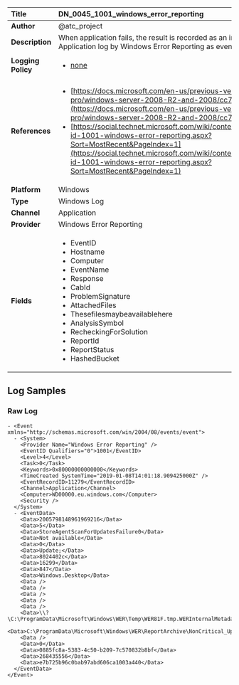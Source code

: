 | Title              | DN_0045_1001_windows_error_reporting       |
|:-------------------|:------------------|
| **Author**         | @atc_project        |
| **Description**    | When application fails, the result is recorded as an informational event in the Application log by Windows Error Reporting as event 1001. |
| **Logging Policy** | <ul><li>[none](../Logging_Policies/none.md)</li></ul> |
| **References**     | <ul><li>[https://docs.microsoft.com/en-us/previous-versions/windows/it-pro/windows-server-2008-R2-and-2008/cc754364(v=ws.11)](https://docs.microsoft.com/en-us/previous-versions/windows/it-pro/windows-server-2008-R2-and-2008/cc754364(v=ws.11))</li><li>[https://social.technet.microsoft.com/wiki/contents/articles/3116.event-id-1001-windows-error-reporting.aspx?Sort=MostRecent&PageIndex=1](https://social.technet.microsoft.com/wiki/contents/articles/3116.event-id-1001-windows-error-reporting.aspx?Sort=MostRecent&PageIndex=1)</li></ul> |
| **Platform**       | Windows    |
| **Type**           | Windows Log        |
| **Channel**        | Application     |
| **Provider**       | Windows Error Reporting    |
| **Fields**         | <ul><li>EventID</li><li>Hostname</li><li>Computer</li><li>EventName</li><li>Response</li><li>CabId</li><li>ProblemSignature</li><li>AttachedFiles</li><li>Thesefilesmaybeavailablehere</li><li>AnalysisSymbol</li><li>RecheckingForSolution</li><li>ReportId</li><li>ReportStatus</li><li>HashedBucket</li></ul> |


## Log Samples

### Raw Log

```
- <Event xmlns="http://schemas.microsoft.com/win/2004/08/events/event">
  - <System>
    <Provider Name="Windows Error Reporting" /> 
    <EventID Qualifiers="0">1001</EventID> 
    <Level>4</Level> 
    <Task>0</Task> 
    <Keywords>0x80000000000000</Keywords> 
    <TimeCreated SystemTime="2019-01-08T14:01:18.909425000Z" /> 
    <EventRecordID>11279</EventRecordID> 
    <Channel>Application</Channel> 
    <Computer>WD00000.eu.windows.com</Computer> 
    <Security /> 
  </System>
  - <EventData>
    <Data>2005798148961969216</Data> 
    <Data>5</Data> 
    <Data>StoreAgentScanForUpdatesFailure0</Data> 
    <Data>Not available</Data> 
    <Data>0</Data> 
    <Data>Update;</Data> 
    <Data>8024402c</Data> 
    <Data>16299</Data> 
    <Data>847</Data> 
    <Data>Windows.Desktop</Data> 
    <Data /> 
    <Data /> 
    <Data /> 
    <Data /> 
    <Data /> 
    <Data>\\?\C:\ProgramData\Microsoft\Windows\WER\Temp\WER81F.tmp.WERInternalMetadata.xml</Data> 
    <Data>C:\ProgramData\Microsoft\Windows\WER\ReportArchive\NonCritical_Update;_ba86f388d190af6963dbd95b33715448fcb6fd5_00000000_27442451</Data> 
    <Data /> 
    <Data>0</Data> 
    <Data>0885fc8a-5383-4c50-b209-7c570832b8bf</Data> 
    <Data>268435556</Data> 
    <Data>e7b725b96c0bab97abd606ca1003a440</Data> 
  </EventData>
</Event>

```




